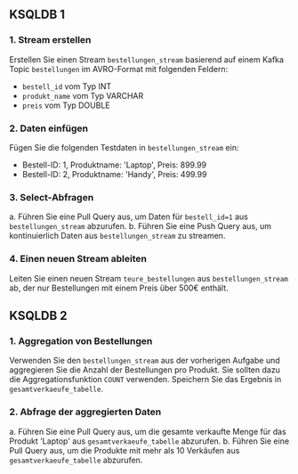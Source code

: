 ## KSQLDB 1

### 1. Stream erstellen
Erstellen Sie einen Stream `bestellungen_stream` basierend auf einem Kafka Topic `bestellungen` im AVRO-Format mit folgenden Feldern:
- `bestell_id` vom Typ INT
- `produkt_name` vom Typ VARCHAR
- `preis` vom Typ DOUBLE

### 2. Daten einfügen
Fügen Sie die folgenden Testdaten in `bestellungen_stream` ein:
- Bestell-ID: 1, Produktname: 'Laptop', Preis: 899.99
- Bestell-ID: 2, Produktname: 'Handy', Preis: 499.99

### 3. Select-Abfragen
a. Führen Sie eine Pull Query aus, um Daten für `bestell_id=1` aus `bestellungen_stream` abzurufen.
b. Führen Sie eine Push Query aus, um kontinuierlich Daten aus `bestellungen_stream` zu streamen.

### 4. Einen neuen Stream ableiten
Leiten Sie einen neuen Stream `teure_bestellungen` aus `bestellungen_stream` ab, der nur Bestellungen mit einem Preis über 500€ enthält.

## KSQLDB 2
### 1. Aggregation von Bestellungen
Verwenden Sie den `bestellungen_stream` aus der vorherigen Aufgabe und aggregieren Sie die Anzahl der Bestellungen pro Produkt. Sie sollten dazu die Aggregationsfunktion `COUNT` verwenden. Speichern Sie das Ergebnis in `gesamtverkaeufe_tabelle`.

### 2. Abfrage der aggregierten Daten
a. Führen Sie eine Pull Query aus, um die gesamte verkaufte Menge für das Produkt 'Laptop' aus `gesamtverkaeufe_tabelle` abzurufen.
b. Führen Sie eine Pull Query aus, um die Produkte mit mehr als 10 Verkäufen aus `gesamtverkaeufe_tabelle` abzurufen.


